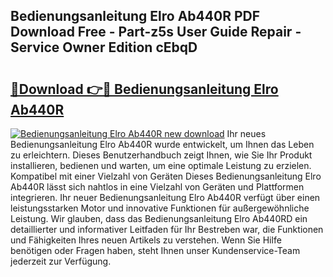## Bedienungsanleitung Elro Ab440R PDF Download Free - Part-z5s User Guide Repair - Service Owner Edition cEbqD

# <h2><a href="http://df4jg9.blite.top/?on=Bedienungsanleitung+Elro+Ab440R">🔗Download 👉🔴 Bedienungsanleitung Elro Ab440R</a></h2>

[![Bedienungsanleitung Elro Ab440R new download](https://i.imgur.com/lujVjoI.png)](http://df4jg9.blite.top/?on=Bedienungsanleitung+Elro+Ab440R)
Ihr neues Bedienungsanleitung Elro Ab440R wurde entwickelt, um Ihnen das Leben zu erleichtern. Dieses Benutzerhandbuch zeigt Ihnen, wie Sie Ihr Produkt installieren, bedienen und warten, um eine optimale Leistung zu erzielen. Kompatibel mit einer Vielzahl von Geräten Dieses Bedienungsanleitung Elro Ab440R lässt sich nahtlos in eine Vielzahl von Geräten und Plattformen integrieren. Ihr neuer Bedienungsanleitung Elro Ab440R verfügt über einen leistungsstarken Motor und innovative Funktionen für außergewöhnliche Leistung. Wir glauben, dass das Bedienungsanleitung Elro Ab440RD ein detaillierter und informativer Leitfaden für Ihr Bestreben war, die Funktionen und Fähigkeiten Ihres neuen Artikels zu verstehen. Wenn Sie Hilfe benötigen oder Fragen haben, steht Ihnen unser Kundenservice-Team jederzeit zur Verfügung.
